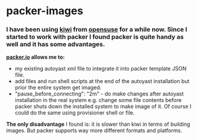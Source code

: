 # packer-images

### I have been using [kiwi](https://osinside.github.io/kiwi/) from [opensuse](https://software.opensuse.org/package/kiwi) for a while now. Since I started to work with packer I found packer is quite handy as well and it has some advantages.

__[packer.io](https://www.packer.io/) allows me to:__ 
* my existing autoyast xml file to integrate it into packer template JSON file.
* add files and run shell scripts at the end of the autoyast installation but prior the entire system get imaged.
* "pause_before_connecting": "2m" - do make changes after autoyast installation in the real system e.g. change some file contents before packer shuts down the installed system to make image of it. Of course I could do the same using provisioner shell or file.

__The only disadvantage__ I found is: it is slower than kiwi in terms of building images. But packer supports way more different formats and platforms.

